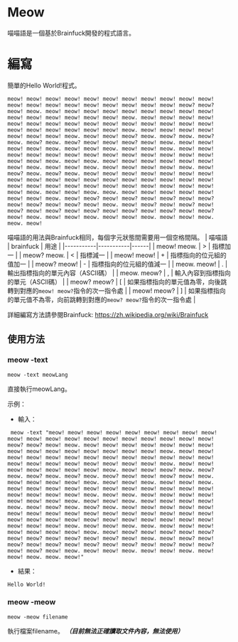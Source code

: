 # Meow
喵喵語是一個基於Brainfuck開發的程式語言。

# 編寫
簡單的Hello World!程式。
```meow
meow! meow! meow! meow! meow! meow! meow! meow! meow! meow! meow! meow! meow! meow! meow! meow! meow! meow! meow! meow! meow? meow? meow! meow. meow! meow! meow! meow! meow! meow! meow! meow! meow! meow! meow! meow! meow! meow! meow! meow. meow! meow! meow! meow! meow! meow! meow! meow! meow! meow! meow! meow! meow! meow! meow! meow! meow! meow! meow! meow! meow! meow. meow! meow! meow! meow! meow! meow! meow! meow. meow! meow! meow? meow. meow? meow. meow? meow. meow? meow. meow? meow! meow! meow? meow! meow. meow! meow! meow! meow! meow. meow! meow! meow. meow! meow! meow. meow! meow! meow! meow! meow! meow! meow! meow! meow! meow! meow! meow! meow! meow! meow! meow. meow! meow. meow! meow! meow! meow! meow! meow! meow! meow. meow! meow! meow. meow! meow! meow! meow! meow. meow! meow? meow. meow? meow. meow! meow! meow! meow! meow! meow! meow! meow! meow! meow! meow! meow! meow! meow! meow! meow! meow! meow! meow! meow! meow! meow! meow! meow! meow! meow! meow! meow! meow! meow! meow. meow! meow! meow. meow. meow! meow! meow! meow! meow! meow! meow! meow. meow! meow? meow! meow? meow! meow? meow! meow? meow! meow? meow! meow? meow! meow. meow! meow? meow! meow? meow! meow? meow! meow? meow! meow? meow! meow? meow! meow? meow! meow? meow! meow. meow! meow! meow. meow! meow! meow. meow! meow! meow. meow. meow!
```
喵喵語的用法與Brainfuck相同，每個字元狀態間需要用一個空格間隔。
| 喵喵語    | brainfuck | 用途 |
|-----------|-----------|------|
| meow! meow. | > | 指標加一 |
| meow? meow. | < | 指標減一 |
| meow! meow! | + | 指標指向的位元組的值加一 |
| meow? meow! | - | 指標指向的位元組的值減一 |
| meow. meow! | . | 輸出指標指向的單元內容（ASCII碼） |
| meow. meow? | , | 輸入內容到指標指向的單元（ASCII碼） |
| meow? meow? | [ | 如果指標指向的單元值為零，向後跳轉到對應的`meow! meow?`指令的次一指令處 |
| meow! meow? | ] | 如果指標指向的單元值不為零，向前跳轉到對應的`meow? meow?`指令的次一指令處 |

詳細編寫方法請參閱Brainfuck: https://zh.wikipedia.org/wiki/Brainfuck

## 使用方法
### meow -text
```
meow -text meowLang
```
直接執行meowLang。

示例：
* 輸入：
```
 meow -text "meow! meow! meow! meow! meow! meow! meow! meow! meow! meow! meow! meow! meow! meow! meow! meow! meow! meow! meow! meow! meow? meow? meow! meow. meow! meow! meow! meow! meow! meow! meow! meow! meow! meow! meow! meow! meow! meow! meow! meow. meow! meow! meow! meow! meow! meow! meow! meow! meow! meow! meow! meow! meow! meow! meow! meow! meow! meow! meow! meow! meow! meow. meow! meow! meow! meow! meow! meow! meow! meow. meow! meow! meow? meow. meow? meow. meow? meow. meow? meow. meow? meow! meow! meow? meow! meow. meow! meow! meow! meow! meow. meow! meow! meow. meow! meow! meow. meow! meow! meow! meow! meow! meow! meow! meow! meow! meow! meow! meow! meow! meow! meow! meow. meow! meow. meow! meow! meow! meow! meow! meow! meow! meow. meow! meow! meow. meow! meow! meow! meow! meow. meow! meow? meow. meow? meow. meow! meow! meow! meow! meow! meow! meow! meow! meow! meow! meow! meow! meow! meow! meow! meow! meow! meow! meow! meow! meow! meow! meow! meow! meow! meow! meow! meow! meow! meow! meow. meow! meow! meow. meow. meow! meow! meow! meow! meow! meow! meow! meow. meow! meow? meow! meow? meow! meow? meow! meow? meow! meow? meow! meow? meow! meow. meow! meow? meow! meow? meow! meow? meow! meow? meow! meow? meow! meow? meow! meow? meow! meow? meow! meow. meow! meow! meow. meow! meow! meow. meow! meow! meow. meow. meow!"
 ```
* 結果：
```
Hello World!
```

### meow -meow
```
meow -meow filename
```
執行檔案filename。
***（目前無法正確讀取文件內容，無法使用）***
